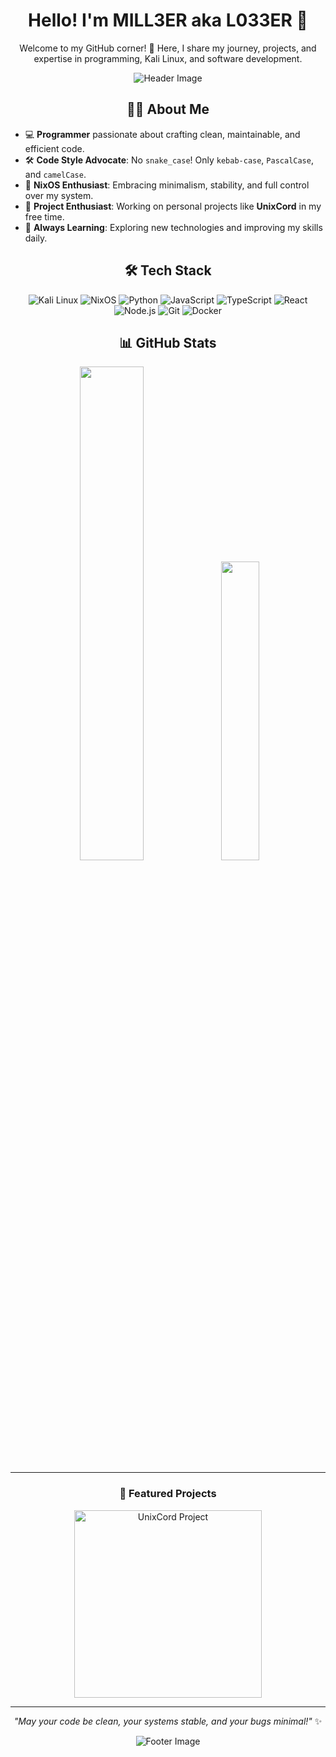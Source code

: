 <div align="center">

# Hello! I'm MILL3ER aka L033ER 👋

Welcome to my GitHub corner! 🚀 Here, I share my journey, projects, and expertise in programming, Kali Linux, and software development.

![Header Image](https://i.imgur.com/3QZQZ9m.gif) <!-- Замените ссылку на свою красивую картинку или гифку -->

## 🧑‍💻 About Me

</div>

- 💻 **Programmer** passionate about crafting clean, maintainable, and efficient code.
- 🛠 **Code Style Advocate**: No `snake_case`! Only `kebab-case`, `PascalCase`, and `camelCase`.
- 🐧 **NixOS Enthusiast**: Embracing minimalism, stability, and full control over my system.
- 🎯 **Project Enthusiast**: Working on personal projects like **UnixCord** in my free time.
- 🌱 **Always Learning**: Exploring new technologies and improving my skills daily.

<div align="center">

## 🛠️ Tech Stack

![Kali Linux](https://img.shields.io/badge/Kali_Linux-557C94?style=for-the-badge&logo=kali-linux&logoColor=white)
![NixOS](https://img.shields.io/badge/NixOS-5277C3?style=for-the-badge&logo=nixos&logoColor=white)
![Python](https://img.shields.io/badge/Python-3776AB?style=for-the-badge&logo=python&logoColor=white)
![JavaScript](https://img.shields.io/badge/JavaScript-F7DF1E?style=for-the-badge&logo=javascript&logoColor=black)
![TypeScript](https://img.shields.io/badge/TypeScript-3178C6?style=for-the-badge&logo=typescript&logoColor=white)
![React](https://img.shields.io/badge/React-61DAFB?style=for-the-badge&logo=react&logoColor=black)
![Node.js](https://img.shields.io/badge/Node.js-339933?style=for-the-badge&logo=node.js&logoColor=white)
![Git](https://img.shields.io/badge/Git-F05032?style=for-the-badge&logo=git&logoColor=white)
![Docker](https://img.shields.io/badge/Docker-2496ED?style=for-the-badge&logo=docker&logoColor=white)

## 📊 GitHub Stats

<p align="center">
  <img src="https://github-readme-stats.vercel.app/api?username=l033er&show_icons=true&theme=radical" width="45%">
  <img src="https://github-readme-stats.vercel.app/api/top-langs/?username=l033er&layout=compact&theme=radical" width="35%">
</p>

---

### 🎨 Featured Projects

<div align="center">
  <a href="https://github.com/l033er/UnixCord">
    <img src="https://i.imgur.com/5XZQZ9m.png" width="300" alt="UnixCord Project"> <!-- Замените ссылку на изображение вашего проекта -->
  </a>
</div>

---

_"May your code be clean, your systems stable, and your bugs minimal!"_ ✨

![Footer Image](https://i.imgur.com/7XZQZ9m.gif) <!-- Замените ссылку на свою гифку или картинку -->

</div>
